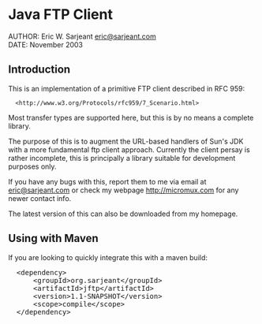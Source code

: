 Java FTP Client
===============

AUTHOR: Eric W. Sarjeant <eric@sarjeant.com>  
DATE:   November 2003


Introduction
------------
This is an implementation of a primitive FTP client described in
RFC 959:

      <http://www.w3.org/Protocols/rfc959/7_Scenario.html>

Most transfer types are supported here, but this is by no means a
complete library.

The purpose of this is to augment the URL-based handlers of Sun's
JDK with a more fundamental ftp client approach. Currently the client
persay is rather incomplete, this is principally a library suitable
for development purposes only.

If you have any bugs with this, report them to me via email at
<eric@sarjeant.com> or check my webpage <http://micromux.com> for
any newer contact info.

The latest version of this can also be downloaded from my
homepage.

Using with Maven
----------------
If you are looking to quickly integrate this with a maven build:

<pre>  &lt;dependency&gt;  
    &nbsp;&nbsp;&lt;groupId>org.sarjeant&lt;/groupId&gt;   
    &nbsp;&nbsp;&lt;artifactId>jftp&lt;/artifactId&gt;   
    &nbsp;&nbsp;&lt;version>1.1-SNAPSHOT&lt;/version&gt;   
    &nbsp;&nbsp;&lt;scope>compile&lt;/scope&gt;   
  &lt;/dependency&gt;</pre>
    
    

